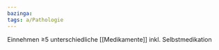 ```yaml
---
bazinga: 
tags: a/Pathologie
---
```

Einnehmen ≥5 unterschiedliche [[Medikamente]] inkl. Selbstmedikation